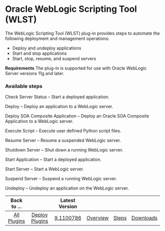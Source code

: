 
# Oracle WebLogic Scripting Tool (WLST)

The WebLogic Scripting Tool (WLST) plug-in provides steps to automate the following deployment and management operations:

* Deploy and undeploy applications
* Start and stop applications
* Start, stop, resume, and suspend servers

**Requirements** The plug-in is supported for use with Oracle WebLogic Server versions 11g and later.


### Available steps

Check Server Status – Start a deployed application.

Deploy – Deploy an application to a WebLogic server.

Deploy SOA Composite Application – Deploy an Oracle SOA Composite Application to a WebLogic server.

Execute Script – Execute user defined Python script files.

Resume Server – Resume a suspended WebLogic server.

Shutdown Server – Shut down a running WebLogic server.

Start Application – Start a deployed application.

Start Server – Start a WebLogic server.

Suspend Server – Suspend a running WebLogic server.

Undeploy – Undeploy an application on the WebLogic server.



|Back to ...||Latest Version||||
| :---: | :---: | :---: | :---: | :---: | :---: |
|[All Plugins](../../index.md)|[Deploy Plugins](../README.md)|[9.1100786](https://raw.githubusercontent.com/UrbanCode/IBM-UCD-PLUGINS/main/files/WebLogic-WLST/WebLogic-WLST-9.1100786.zip)|[Overview](overview.md)|[Steps](steps.md)|[Downloads](downloads.md)|
